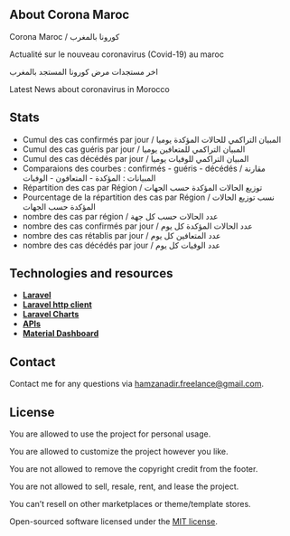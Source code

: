 ## About Corona Maroc

Corona Maroc / كورونا بالمغرب

Actualité sur le nouveau coronavirus (Covid-19) au maroc

اخر مستجدات مرض كورونا المستجد بالمغرب

Latest News about coronavirus in Morocco

## Stats

- Cumul des cas confirmé​s par jour / المبيان التراكمي للحالات المؤكدة يوميا
- Cumul des cas guéris par jour / المبيان التراكمي للمتعافين يوميا
- Cumul des cas décédés par jour / المبيان التراكمي للوفيات يوميا
- Comparaions des courbes : confirmé​s - guéris - décédés / مقارنة المبيانات : المؤكدة - المتعافون - الوفيات
- Répartition des cas par Région / توزيع الحالات المؤكدة حسب الجهات 
- Pourcentage de la répartition des cas par Région / نسب توزيع الحالات المؤكدة حسب الجهات
- nombre des cas par région / عدد الحالات حسب كل جهة
- nombre des cas confirmés par jour / عدد الحالات المؤكدة كل يوم
- nombre des cas rétablis par jour / عدد المتعافين كل يوم
- nombre des cas décédés par jour / عدد الوفيات كل يوم


## Technologies and resources

- **[Laravel](https://laravel.com/)**
- **[Laravel http client](https://laravel.com/docs/7.x/http-client)**
- **[Laravel Charts](https://charts.erik.cat/)**
- **[APIs](https://covid19-geomatic.hub.arcgis.com/)**
- **[Material Dashboard](https://github.com/creativetimofficial/material-dashboard)**

## Contact

Contact me for any questions via [hamzanadir.freelance@gmail.com](hamzanadir.freelance@gmail.com).

## License

You are allowed to use the project for personal usage.

You are allowed to customize the project however you like.


You are not allowed to remove the copyright credit from the footer.

You are not allowed to sell, resale, rent, and lease the project.

You can’t resell on other marketplaces or theme/template stores. 

Open-sourced software licensed under the [MIT license](https://opensource.org/licenses/MIT).
